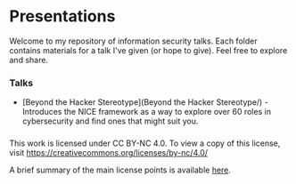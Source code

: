 # Presentations
Welcome to my repository of information security talks. Each folder contains materials for a talk I've given (or hope to give). Feel free to explore and share.

### Talks
- [Beyond the Hacker Stereotype](Beyond the Hacker Stereotype/) - Introduces the NICE framework as a way to explore over 60 roles in cybersecurity and find ones that might suit you.

###
This work is licensed under CC BY-NC 4.0. To view a copy of this license, visit https://creativecommons.org/licenses/by-nc/4.0/

A brief summary of the main license points is available [here](https://creativecommons.org/licenses/by-nc/4.0/).